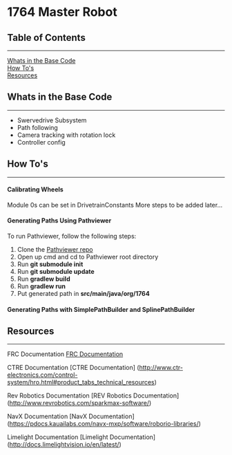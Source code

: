 1764 Master Robot
=======

## Table of Contents
---
[Whats in the Base Code](#whats-in-the-base-code)  
[How To's](#how-tos)  
[Resources](#resources)  

## Whats in the Base Code
---
* Swervedrive Subsystem  
* Path following  
* Camera tracking with rotation lock  
* Controller config  

## How To's
---
#### Calibrating Wheels  
Module 0s can be set in DrivetrainConstants
More steps to be added later...  

#### Generating Paths Using Pathviewer  
To run Pathviewer, follow the following steps:  
1. Clone the [Pathviewer repo](https://github.com/FRCTeam2910/PathViewer)  
2. Open up cmd and cd to Pathviewer root directory  
3. Run **git submodule init**  
4. Run **git submodule update**
5. Run **gradlew build**  
6. Run **gradlew run**  
7. Put generated path in **src/main/java/org/1764**  

#### Generating Paths with SimplePathBuilder and SplinePathBuilder

## Resources
---

FRC Documentation [FRC Documentation](https://wpilib.screenstepslive.com/s/currentCS/m/java/l/1027503-installing-c-and-java-development-tools-for-frc)

CTRE Documentation [CTRE Documentation] (http://www.ctr-electronics.com/control-system/hro.html#product_tabs_technical_resources)

Rev Robotics Documentation [REV Robotics Documentation] (http://www.revrobotics.com/sparkmax-software/)

NavX Documentation [NavX Documentation] (https://pdocs.kauailabs.com/navx-mxp/software/roborio-libraries/)

Limelight Documentation [Limelight Documentation] (http://docs.limelightvision.io/en/latest/)